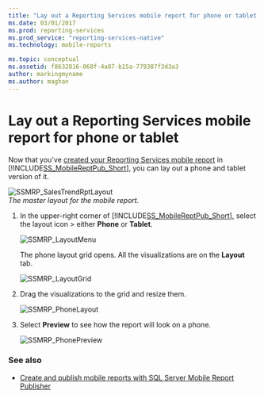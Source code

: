 ```yaml
---
title: "Lay out a Reporting Services mobile report for phone or tablet | Microsoft Docs"
ms.date: 03/01/2017
ms.prod: reporting-services
ms.prod_service: "reporting-services-native"
ms.technology: mobile-reports

ms.topic: conceptual
ms.assetid: f8632816-068f-4a87-b15a-779387f3d3a3
author: markingmyname
ms.author: maghan
---
```

# Lay out a Reporting Services mobile report for phone or tablet
Now that you've [created your Reporting Services mobile report](../../reporting-services/mobile-reports/create-a-reporting-services-mobile-report.md) in [!INCLUDE[SS_MobileReptPub_Short](../../includes/ss-mobilereptpub-long.md)], you can lay out a phone and tablet version of it.  
  
![SSMRP_SalesTrendRptLayout](../../reporting-services/mobile-reports/media/ssmrp-salestrendrptlayout.png)   
*The master layout for the mobile report.*  
  
1. In the upper-right corner of [!INCLUDE[SS_MobileReptPub_Short](../../includes/ss-mobilereptpub-short.md)], select the layout icon > either **Phone** or **Tablet**.  
  
   ![SSMRP_LayoutMenu](../../reporting-services/mobile-reports/media/ssmrp-layoutmenu.png)  
     
   The phone layout grid opens. All the visualizations are on the **Layout** tab.  
     
   ![SSMRP_LayoutGrid](../../reporting-services/mobile-reports/media/ssmrp-layoutgrid.png)  
     
2. Drag the visualizations to the grid and resize them.  
  
   ![SSMRP_PhoneLayout](../../reporting-services/mobile-reports/media/ssmrp-phonelayout.png)  
     
3. Select **Preview** to see how the report will look on a phone.  
  
   ![SSMRP_PhonePreview](../../reporting-services/mobile-reports/media/ssmrp-phonepreview.png)  
  
### See also  
- [Create and publish mobile reports with SQL Server Mobile Report Publisher](../../reporting-services/mobile-reports/create-mobile-reports-with-sql-server-mobile-report-publisher.md)  
  
  
